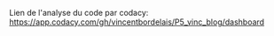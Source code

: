 Lien de l'analyse du code par codacy:
https://app.codacy.com/gh/vincentbordelais/P5_vinc_blog/dashboard